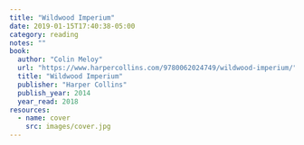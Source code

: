 ```yaml
---
title: "Wildwood Imperium"
date: 2019-01-15T17:40:38-05:00
category: reading
notes: ""
book:
  author: "Colin Meloy"
  url: "https://www.harpercollins.com/9780062024749/wildwood-imperium/"
  title: "Wildwood Imperium"
  publisher: "Harper Collins"
  publish_year: 2014
  year_read: 2018
resources:
  - name: cover
    src: images/cover.jpg
---
```


